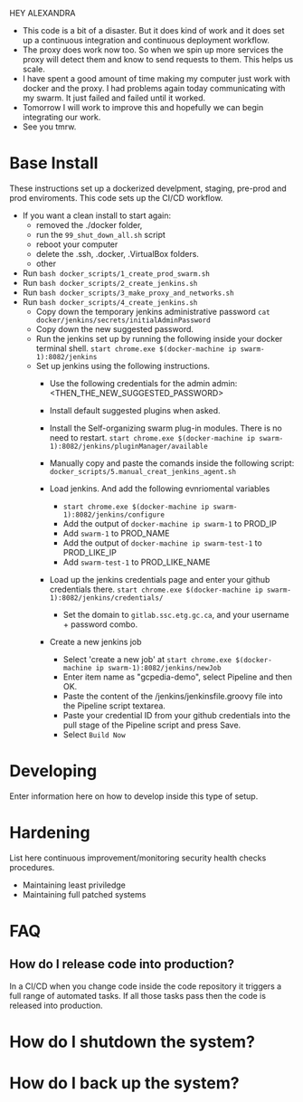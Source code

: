 HEY ALEXANDRA
* This code is a bit of a disaster. But it does kind of work and it does set up a continuous integration and continuous deployment workflow. 
* The proxy does work now too. So when we spin up more services the proxy will detect them and know to send requests to them. This helps us scale.
* I have spent a good amount of time making my computer just work with docker and the proxy. I had problems again today communicating with my swarm. It just failed and failed until it worked. 
* Tomorrow I will work to improve this and hopefully we can begin integrating our work. 
* See you tmrw.

# Base Install
These instructions set up a dockerized develpment, staging, pre-prod and prod enviroments. This code sets up the CI/CD workflow.

* If you want a clean install to start again:
    * removed the ./docker folder, 
    * run the `99_shut_down_all.sh` script 
    * reboot your computer
    * delete the .ssh, .docker, .VirtualBox folders. 
    * other
* Run `bash docker_scripts/1_create_prod_swarm.sh` 
* Run `bash docker_scripts/2_create_jenkins.sh` 
* Run `bash docker_scripts/3_make_proxy_and_networks.sh`
* Run `bash docker_scripts/4_create_jenkins.sh`
    * Copy down the temporary jenkins administrative password `cat docker/jenkins/secrets/initialAdminPassword` 
    * Copy down the new suggested password.
    * Run the jenkins set up by running the following inside your docker terminal shell. `start chrome.exe $(docker-machine ip swarm-1):8082/jenkins`
    * Set up jenkins using the following instructions.
        * Use the following credentials for the admin  admin:<THEN_THE_NEW_SUGGESTED_PASSWORD>
        * Install default suggested plugins when asked.
        * Install the Self-organizing swarm plug-in modules. There is no need to restart. `start chrome.exe $(docker-machine ip swarm-1):8082/jenkins/pluginManager/available`

        * Manually copy and paste the comands inside the following script: `docker_scripts/5.manual_creat_jenkins_agent.sh`
        * Load jenkins. And add the following evnriomental variables 
            * `start chrome.exe $(docker-machine ip swarm-1):8082/jenkins/configure`
            * Add the output of `docker-machine ip swarm-1` to PROD_IP
            * Add `swarm-1` to PROD_NAME
            * Add the output of `docker-machine ip swarm-test-1` to PROD_LIKE_IP
            * Add `swarm-test-1` to PROD_LIKE_NAME
        * Load up the jenkins credentials page and enter your github credentials there. `start chrome.exe $(docker-machine ip swarm-1):8082/jenkins/credentials/`
            * Set the domain to `gitlab.ssc.etg.gc.ca`, and your username + password combo.
        * Create a new jenkins job
            * Select 'create a new job' at `start chrome.exe $(docker-machine ip swarm-1):8082/jenkins/newJob`
            * Enter item name as "gcpedia-demo", select Pipeline and then OK.
            * Paste the content of the /jenkins/jenkinsfile.groovy file into the Pipeline script textarea. 
            * Paste your credential ID from your github credentials into the pull stage of the Pipeline script and press Save.
            * Select `Build Now`            

# Developing
Enter information here on how to develop inside this type of setup. 

# Hardening
List here continuous improvement/monitoring security health checks procedures.
* Maintaining least priviledge
* Maintaining full patched systems

# FAQ
## How do I release code into production?
In a CI/CD when you change code inside the code repository it triggers a full range of automated tasks. If all those tasks pass then the code is released into production.

# How do I shutdown the system?

# How do I back up the system?

